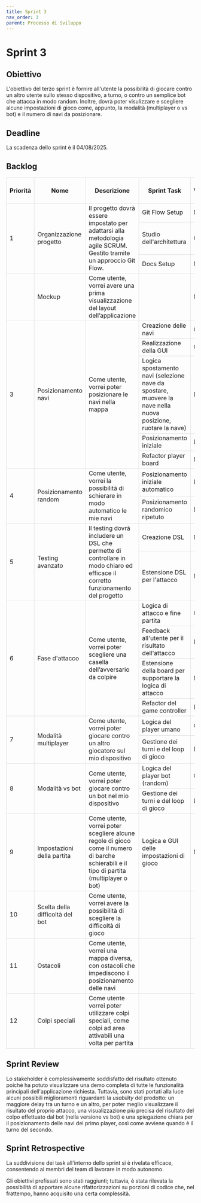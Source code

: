 ```yaml
---
title: Sprint 3
nav_order: 3
parent: Processo di Sviluppo
---
```


# Sprint 3

## Obiettivo
L'obiettivo del terzo sprint è fornire all'utente la possibilità di giocare contro un altro utente sullo stesso dispositivo,
a turno, o contro un semplice bot che attacca in modo random. Inoltre, dovrà poter visulizzare e scegliere alcune impostazioni di gioco come, 
appunto, la modalità (multiplayer o vs bot) e il numero di navi da posizionare.

## Deadline
La scadenza dello sprint è il 04/08/2025.

## Backlog
<style>
table {
    border-collapse: collapse;
    width: 100%;
}
table th, table td {
    border: 1px solid #ddd;
}
table td[rowspan] {
    vertical-align: middle;
}
</style>
<table>
  <thead>
    <tr>
      <th>Priorità</th>
      <th>Nome</th>
      <th>Descrizione</th>
      <th>Sprint Task</th>
      <th>Volontario</th>
      <th>Stima Sprint 1</th>
      <th>Stima Sprint 2</th>
      <th>Stima Sprint 3</th>
    </tr>
  </thead>
  <tbody>
    <tr>
      <td rowspan="3">1</td>
      <td rowspan="3">Organizzazione progetto</td>
      <td rowspan="3">Il progetto dovrà essere impostato per adattarsi alla metodologia agile SCRUM. 
            Gestito tramite un approccio Git Flow.</td>
      <td>Git Flow Setup</td>
      <td>Mirco</td>
      <td></td>
      <td></td>
      <td></td>
    </tr>
    <tr>
      <td>Studio dell'architettura</td>
      <td>Chiara</td>
      <td>0</td>
      <td>0</td>
      <td>0</td>
    </tr>
    <tr>
      <td>Docs Setup</td>
      <td>Mirco</td>
      <td></td>
      <td></td>
      <td></td>
    </tr>
    <tr>
      <td></td>
      <td>Mockup</td>
      <td>Come utente, vorrei avere una prima visualizzazione del layout dell’applicazione</td>
      <td></td>
      <td>Mirco</td>
      <td></td>
      <td></td>
      <td></td>
    </tr>
    <tr>
      <td rowspan="6">3</td>
      <td rowspan="6">Posizionamento navi</td>
      <td rowspan="6">Come utente, vorrei poter posizionare le navi nella mappa</td>
    </tr>
    <tr>
      <td>Creazione delle navi</td>
      <td>Chiara</td>
      <td>0</td>
      <td>0</td>
      <td>0</td>
    </tr>
    <tr>
      <td>Realizzazione della GUI</td>
      <td>Chiara</td>
      <td>0</td>
      <td>0</td>
      <td>0</td>
    </tr>
    <tr>
      <td>Logica spostamento navi (selezione nave da spostare, 
        muovere la nave nella nuova posizione, 
        ruotare la nave)</td>
      <td>Dilaver</td>
      <td></td>
      <td></td>
      <td></td>
    </tr>
    <tr>
      <td>Posizionamento iniziale</td>
      <td>Dilaver</td>
      <td></td>
      <td></td>
      <td></td>
    </tr>
    <tr>
      <td>Refactor player board</td>
      <td>Mirco</td>
      <td></td>
      <td></td>
      <td></td>
    </tr>
    <tr>
      <td rowspan="3">4</td>
      <td rowspan="3">Posizionamento random</td>
      <td rowspan="3">Come utente, vorrei la possibilità di schierare in modo automatico le mie navi</td>
    </tr>
    <tr>
      <td>Posizionamento iniziale automatico</td>
      <td>Dilaver</td>
      <td></td>
      <td></td>
      <td></td>
    </tr>
    <tr>
      <td>Posizionamento randomico ripetuto</td>
      <td>Dilaver</td>
      <td></td>
      <td></td>
      <td></td>
    </tr>
    <tr>
      <td rowspan="3">5</td>
      <td rowspan="3">Testing avanzato</td>
      <td rowspan="3">Il testing dovrà includere un DSL che permette di controllare 
        in modo chiaro ed efficace il corretto funzionamento del progetto</td>
    </tr>
    <tr>
      <td>Creazione DSL</td>
      <td>Mirco</td>
      <td></td>
      <td></td>
      <td></td>
    </tr>
    <tr>
      <td>Estensione DSL per l'attacco</td>
      <td>Mirco</td>
      <td></td>
      <td></td>
      <td></td>
    </tr>
    <tr>
      <td rowspan="5">6</td>
      <td rowspan="5">Fase d'attacco</td>
      <td rowspan="5">Come utente, vorrei poter scegliere una casella dell’avversario da colpire</td>
    </tr>
    <tr>
      <td>Logica di attacco e fine partita</td>
      <td>Chiara</td>
      <td>15</td>
      <td>0</td>
      <td>0</td>
    </tr>
    <tr>
      <td>Feedback all'utente per il risultato dell'attacco</td>
      <td>Dilaver</td>
      <td></td>
      <td></td>
      <td></td>
    </tr>
    <tr>
      <td>Estensione della board per supportare la logica di attacco</td>
      <td>Mirco</td>
      <td></td>
      <td></td>
      <td></td>
    </tr>
    <tr>
      <td>Refactor del game controller</td>
      <td>Dilaver</td>
      <td></td>
      <td></td>
      <td></td>
    </tr>
    <tr>
      <td rowspan="3">7</td>
      <td rowspan="3">Modalità multiplayer</td>
      <td rowspan="3">Come utente, vorrei poter giocare
            contro un altro giocatore sul mio dispositivo</td>
    </tr>
    <tr>
      <td>Logica del player umano</td>
      <td>Chiara</td>
      <td>7</td>
      <td>7</td>
      <td>7</td>
    </tr>
     <tr>
      <td>Gestione dei turni e del loop di gioco</td>
      <td>Dilaver</td>
      <td></td>
      <td></td>
      <td></td>
    </tr>
    <tr>
      <td rowspan="3">8</td>
      <td rowspan="3">Modalità vs bot</td>
      <td rowspan="3">Come utente, vorrei poter giocare contro un bot nel mio dispositivo</td>
    </tr>
    <tr>
      <td>Logica del player bot (random)</td>
      <td>Chiara</td>
      <td>8</td>
      <td>8</td>
      <td>8</td>
    </tr>
    <tr>
      <td>Gestione dei turni e del loop di gioco</td>
      <td>Dilaver</td>
      <td></td>
      <td></td>
      <td></td>
    </tr>
    <tr>
      <td>9</td>
      <td>Impostazioni della partita</td>
      <td>Come utente, vorrei poter scegliere alcune regole di gioco come il numero di barche schierabili 
            e il tipo di partita (multiplayer o bot)</td>
      <td>Logica e GUI delle impostazioni di gioco</td>
      <td>Mirco</td>
      <td></td>
      <td></td>
      <td></td>
    </tr>
    <tr>
      <td>10</td>
      <td>Scelta della difficoltà del bot</td>
      <td>Come utente, vorrei avere la possibilità di scegliere la difficoltà di gioco</td>
      <td></td>
      <td></td>
      <td></td>
      <td></td>
      <td></td>
    </tr>
    <tr>
      <td>11</td>
      <td>Ostacoli</td>
      <td>Come utente, vorrei una mappa diversa, 
        con ostacoli che impediscono il posizionamento delle navi</td>
      <td></td>
      <td></td>
      <td></td>
      <td></td>
      <td></td>
    </tr>
    <tr>
      <td>12</td>
      <td>Colpi speciali</td>
      <td>Come utente vorrei poter utilizzare colpi speciali, 
            come colpi ad area attivabili una volta per partita</td>
      <td></td>
      <td></td>
      <td></td>
      <td></td>
      <td></td>
    </tr>
  </tbody>
</table>

## Sprint Review
Lo stakeholder è complessivamente soddisfatto del risultato ottenuto 
poiché ha potuto visualizzare una demo completa di tutte le funzionalità principali dell'applicazione richiesta. 
Tuttavia, sono stati portati alla luce alcuni possibili miglioramenti riguardanti la _usability_ del prodotto:
un maggiore delay tra un turno e un altro, per poter meglio visualizzare il risultato del proprio attacco, 
una visualizzazione più precisa del risultato del colpo effettuato dal bot (nella versione vs bot) e una
spiegazione chiara per il posizionamento delle navi del primo player, così come avviene quando è il turno del secondo.

## Sprint Retrospective

La suddivisione dei task all'interno dello sprint si è rivelata efficace,
consentendo ai membri del team di lavorare in modo autonomo. 

Gli obiettivi prefissati sono stati raggiunti; 
tuttavia, è stata rilevata la possibilità di apportare alcune rifattorizzazioni 
su porzioni di codice che, nel frattempo, hanno acquisito una certa complessità.
